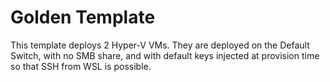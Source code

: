 # Golden Template

This template deploys 2 Hyper-V VMs. They are deployed on the Default Switch, with no SMB share, and with default keys injected at provision time so that SSH from WSL is possible.